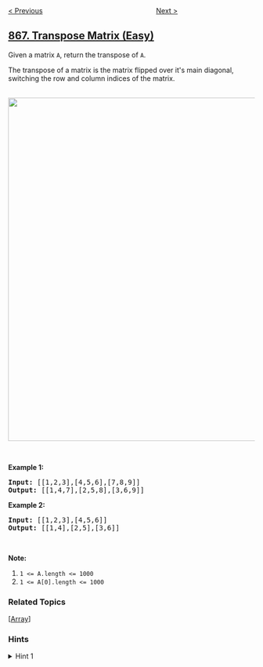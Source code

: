 <!--|This file generated by command(leetcode description); DO NOT EDIT.    |-->
<!--+----------------------------------------------------------------------+-->
<!--|@author    openset <openset.wang@gmail.com>                           |-->
<!--|@link      https://github.com/openset                                 |-->
<!--|@home      https://github.com/openset/leetcode                        |-->
<!--+----------------------------------------------------------------------+-->

[< Previous](https://github.com/openset/leetcode/tree/master/problems/prime-palindrome "Prime Palindrome")
　　　　　　　　　　　　　　　　
[Next >](https://github.com/openset/leetcode/tree/master/problems/binary-gap "Binary Gap")

## [867. Transpose Matrix (Easy)](https://leetcode.com/problems/transpose-matrix "转置矩阵")

<p>Given a&nbsp;matrix <code>A</code>, return the transpose of <code>A</code>.</p>

<p>The transpose of a matrix is the matrix flipped over it&#39;s main diagonal, switching the row and column indices of the matrix.</p>

<br>
<img src="https://assets.leetcode.com/uploads/2019/10/20/hint_transpose.png" width="700"/>

<p>&nbsp;</p>

<div>
<p><strong>Example 1:</strong></p>

<pre>
<strong>Input: </strong><span id="example-input-1-1">[[1,2,3],[4,5,6],[7,8,9]]</span>
<strong>Output: </strong><span id="example-output-1">[[1,4,7],[2,5,8],[3,6,9]]</span>
</pre>

<div>
<p><strong>Example 2:</strong></p>

<pre>
<strong>Input: </strong><span id="example-input-2-1">[[1,2,3],[4,5,6]]</span>
<strong>Output: </strong><span id="example-output-2">[[1,4],[2,5],[3,6]]</span>
</pre>

<p>&nbsp;</p>

<p><span><strong>Note:</strong></span></p>

<ol>
	<li><code><span>1 &lt;= A.length&nbsp;&lt;= 1000</span></code></li>
	<li><code><span>1 &lt;= A[0].length&nbsp;&lt;= 1000</span></code></li>
</ol>
</div>
</div>

### Related Topics
  [[Array](https://github.com/openset/leetcode/tree/master/tag/array/README.md)]

### Hints
<details>
<summary>Hint 1</summary>
We don't need any special algorithms to do this. You just need to know what the transpose of a matrix looks like. Rows become columns and vice versa!
</details>
